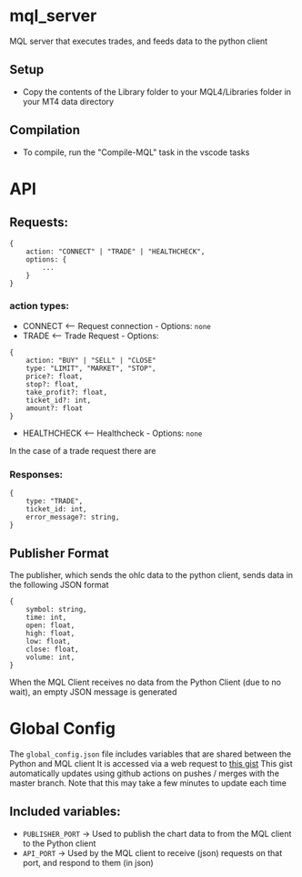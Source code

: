 # mql_server

MQL server that executes trades, and feeds data to the python client

## Setup

- Copy the contents of the Library folder to your MQL4/Libraries folder in your MT4 data directory

## Compilation

- To compile, run the "Compile-MQL" task in the vscode tasks

# API

## Requests:

```
{
    action: "CONNECT" | "TRADE" | "HEALTHCHECK",
    options: {
        ...
    }
}
```

### action types:
 - CONNECT <-- Request connection - Options: `none`
 - TRADE <-- Trade Request - Options: 
 ```
 {
     action: "BUY" | "SELL" | "CLOSE"
     type: "LIMIT", "MARKET", "STOP",
     price?: float,
     stop?: float, 
     take_profit?: float,
     ticket_id?: int,
     amount?: float     
 }
 ```
 - HEALTHCHECK <-- Healthcheck - Options: `none`

 In the case of a trade request there are 
### Responses:

```
{
    type: "TRADE",
    ticket_id: int,
    error_message?: string,
}
```

## Publisher Format

The publisher, which sends the ohlc data to the python client, sends data in the following JSON format

```
{
    symbol: string,
    time: int,
    open: float,
    high: float,
    low: float,
    close: float,
    volume: int,
}
```

When the MQL Client receives no data from the Python Client (due to no wait), an empty JSON message is generated


# Global Config

The `global_config.json` file includes variables that are shared between the Python and MQL client
It is accessed via a web request to [this gist](https://gist.github.com/bigboiblue/cb668007714195333fd9a0c79a6946ee)
This gist automatically updates using github actions on pushes / merges with the master branch.
Note that this may take a few minutes to update each time

## Included variables:

- `PUBLISHER_PORT` -> Used to publish the chart data to from the MQL client to the Python client
- `API_PORT` -> Used by the MQL client to receive (json) requests on that port, and respond to them (in json)
